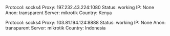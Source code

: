Protocol: socks4
Proxy: 197.232.43.224:1080
Status: working
IP: None
Anon: transparent
Server: mikrotik
Country: Kenya

Protocol: socks4
Proxy: 103.81.194.124:8888
Status: working
IP: None
Anon: transparent
Server: mikrotik
Country: Indonesia

